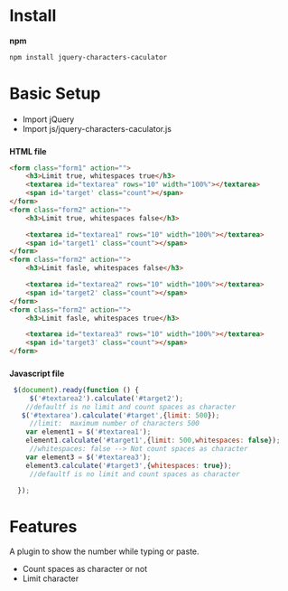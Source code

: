 
# Install
**npm**
```bash
npm install jquery-characters-caculator
```
# Basic Setup
####
* Import jQuery
* Import js/jquery-characters-caculator.js
###
###
**HTML file**
```html
<form class="form1" action="">
    <h3>Limit true, whitespaces true</h3>
    <textarea id="textarea" rows="10" width="100%"></textarea>
    <span id='target' class="count"></span>
</form>
<form class="form2" action="">
    <h3>Limit true, whitespaces false</h3>

    <textarea id="textarea1" rows="10" width="100%"></textarea>
    <span id='target1' class="count"></span>
</form>
<form class="form2" action="">
    <h3>Limit fasle, whitespaces false</h3>

    <textarea id="textarea2" rows="10" width="100%"></textarea>
    <span id='target2' class="count"></span>
</form>
<form class="form2" action="">
    <h3>Limit fasle, whitespaces true</h3>

    <textarea id="textarea3" rows="10" width="100%"></textarea>
    <span id='target3' class="count"></span>
</form>
```
###
###
**Javascript file**
```js
 $(document).ready(function () {
     $('#textarea2').calculate('#target2');
    //defaultf is no limit and count spaces as character
   $('#textarea').calculate('#target',{limit: 500});
     //limit:  maximum number of characters 500
    var element1 = $('#textarea1');
    element1.calculate('#target1',{limit: 500,whitespaces: false});
     //whitespaces: false --> Not count spaces as character
    var element3 = $('#textarea3');
    element3.calculate('#target3',{whitespaces: true});
     //defaultf is no limit and count spaces as character

  });

```

# Features
A plugin to show the number while typing or paste.
<ul>
  <li>Count spaces as character or not</li>
  <li>Limit character</li>
 </ul>
